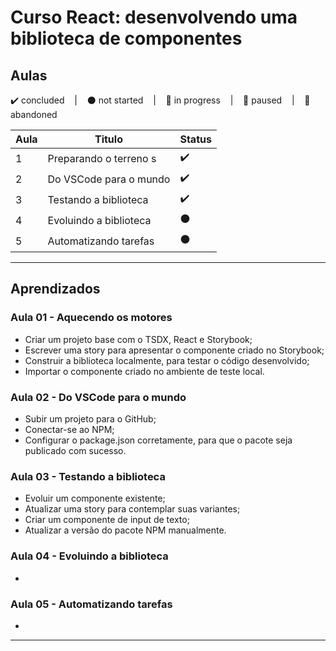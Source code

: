 # Curso React: desenvolvendo uma biblioteca de componentes

## Aulas
<p>
  ✔️ concluded &nbsp;&nbsp;&nbsp;|&nbsp;&nbsp;&nbsp;
  ⚫ not started &nbsp;&nbsp;&nbsp;|&nbsp;&nbsp;&nbsp;
  🔵 in progress &nbsp;&nbsp;&nbsp;|&nbsp;&nbsp;&nbsp;
  🔶 paused &nbsp;&nbsp;&nbsp;|&nbsp;&nbsp;&nbsp;
  🔴 abandoned 
</p>

| Aula | Titulo | Status |
| --- | --- | --- |
| 1 | Preparando o terreno s | ✔️ |
| 2 | Do VSCode para o mundo | ✔️ |
| 3 | Testando a biblioteca | ✔️ |
| 4 | Evoluindo a biblioteca | ⚫ |
| 5 | Automatizando tarefas | ⚫ |

---

## Aprendizados

### Aula 01 - Aquecendo os motores
<ul>
  <li>Criar um projeto base com o TSDX, React e Storybook;</li>
  <li>Escrever uma story para apresentar o componente criado no Storybook;</li>
  <li>Construir a biblioteca localmente, para testar o código desenvolvido;</li>
  <li>Importar o componente criado no ambiente de teste local.</li>
</ul>

### Aula 02 - Do VSCode para o mundo
<ul>
  <li>Subir um projeto para o GitHub;</li>
  <li>Conectar-se ao NPM;</li>
  <li>Configurar o package.json corretamente, para que o pacote seja publicado com sucesso.</li>
</ul>

### Aula 03 - Testando a biblioteca
<ul>
  <li>Evoluir um componente existente;</li>
  <li>Atualizar uma story para contemplar suas variantes;</li>
  <li>Criar um componente de input de texto;</li>
  <li>Atualizar a versão do pacote NPM manualmente.</li>
</ul>

### Aula 04 - Evoluindo a biblioteca
<ul>
  <li></li>
</ul>

### Aula 05 - Automatizando tarefas
<ul>
  <li></li>
</ul>

---

<!-- ## 🎯 Projeto desenvolvido
Este é o screenshot do projeto que foi desenvolvido durante o curso:

<p align="center">
  <img alt="Miniatura da imagem do projeto"src="../../.github/thumbs/preview.jpg">
</p> -->